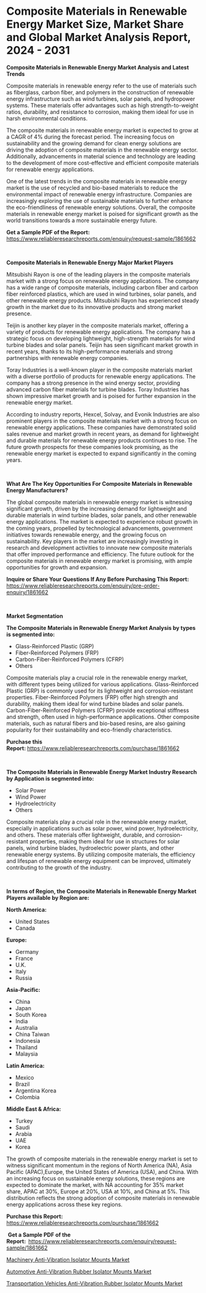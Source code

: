 <p><h1>Composite Materials in Renewable Energy Market Size, Market Share and Global Market Analysis Report, 2024 - 2031</h1></p><p><strong>Composite Materials in Renewable Energy Market Analysis and Latest Trends</strong></p>
<p><p>Composite materials in renewable energy refer to the use of materials such as fiberglass, carbon fiber, and polymers in the construction of renewable energy infrastructure such as wind turbines, solar panels, and hydropower systems. These materials offer advantages such as high strength-to-weight ratios, durability, and resistance to corrosion, making them ideal for use in harsh environmental conditions.</p><p>The composite materials in renewable energy market is expected to grow at a CAGR of 4% during the forecast period. The increasing focus on sustainability and the growing demand for clean energy solutions are driving the adoption of composite materials in the renewable energy sector. Additionally, advancements in material science and technology are leading to the development of more cost-effective and efficient composite materials for renewable energy applications.</p><p>One of the latest trends in the composite materials in renewable energy market is the use of recycled and bio-based materials to reduce the environmental impact of renewable energy infrastructure. Companies are increasingly exploring the use of sustainable materials to further enhance the eco-friendliness of renewable energy solutions. Overall, the composite materials in renewable energy market is poised for significant growth as the world transitions towards a more sustainable energy future.</p></p>
<p><strong>Get a Sample PDF of the Report:&nbsp;</strong> <a href="https://www.reliableresearchreports.com/enquiry/request-sample/1861662">https://www.reliableresearchreports.com/enquiry/request-sample/1861662</a></p>
<p>&nbsp;</p>
<p><strong>Composite Materials in Renewable Energy Major Market Players</strong></p>
<p><p>Mitsubishi Rayon is one of the leading players in the composite materials market with a strong focus on renewable energy applications. The company has a wide range of composite materials, including carbon fiber and carbon fiber reinforced plastics, which are used in wind turbines, solar panels, and other renewable energy products. Mitsubishi Rayon has experienced steady growth in the market due to its innovative products and strong market presence.</p><p>Teijin is another key player in the composite materials market, offering a variety of products for renewable energy applications. The company has a strategic focus on developing lightweight, high-strength materials for wind turbine blades and solar panels. Teijin has seen significant market growth in recent years, thanks to its high-performance materials and strong partnerships with renewable energy companies.</p><p>Toray Industries is a well-known player in the composite materials market with a diverse portfolio of products for renewable energy applications. The company has a strong presence in the wind energy sector, providing advanced carbon fiber materials for turbine blades. Toray Industries has shown impressive market growth and is poised for further expansion in the renewable energy market.</p><p>According to industry reports, Hexcel, Solvay, and Evonik Industries are also prominent players in the composite materials market with a strong focus on renewable energy applications. These companies have demonstrated solid sales revenue and market growth in recent years, as demand for lightweight and durable materials for renewable energy products continues to rise. The future growth prospects for these companies look promising, as the renewable energy market is expected to expand significantly in the coming years.</p></p>
<p>&nbsp;</p>
<p><strong>What Are The Key Opportunities For Composite Materials in Renewable Energy Manufacturers?</strong></p>
<p><p>The global composite materials in renewable energy market is witnessing significant growth, driven by the increasing demand for lightweight and durable materials in wind turbine blades, solar panels, and other renewable energy applications. The market is expected to experience robust growth in the coming years, propelled by technological advancements, government initiatives towards renewable energy, and the growing focus on sustainability. Key players in the market are increasingly investing in research and development activities to innovate new composite materials that offer improved performance and efficiency. The future outlook for the composite materials in renewable energy market is promising, with ample opportunities for growth and expansion.</p></p>
<p><strong>Inquire or Share Your Questions If Any Before Purchasing This Report:</strong> <a href="https://www.reliableresearchreports.com/enquiry/pre-order-enquiry/1861662">https://www.reliableresearchreports.com/enquiry/pre-order-enquiry/1861662</a></p>
<p>&nbsp;</p>
<p><strong>Market Segmentation</strong></p>
<p><strong>The Composite Materials in Renewable Energy Market Analysis by types is segmented into:</strong></p>
<p><ul><li>Glass-Reinforced Plastic (GRP)</li><li>Fiber-Reinforced Polymers (FRP)</li><li>Carbon-Fiber-Reinforced Polymers (CFRP)</li><li>Others</li></ul></p>
<p><p>Composite materials play a crucial role in the renewable energy market, with different types being utilized for various applications. Glass-Reinforced Plastic (GRP) is commonly used for its lightweight and corrosion-resistant properties. Fiber-Reinforced Polymers (FRP) offer high strength and durability, making them ideal for wind turbine blades and solar panels. Carbon-Fiber-Reinforced Polymers (CFRP) provide exceptional stiffness and strength, often used in high-performance applications. Other composite materials, such as natural fibers and bio-based resins, are also gaining popularity for their sustainability and eco-friendly characteristics.</p></p>
<p><strong>Purchase this Report:&nbsp;</strong><a href="https://www.reliableresearchreports.com/purchase/1861662">https://www.reliableresearchreports.com/purchase/1861662</a></p>
<p>&nbsp;</p>
<p><strong>The Composite Materials in Renewable Energy Market Industry Research by Application is segmented into:</strong></p>
<p><ul><li>Solar Power</li><li>Wind Power</li><li>Hydroelectricity</li><li>Others</li></ul></p>
<p><p>Composite materials play a crucial role in the renewable energy market, especially in applications such as solar power, wind power, hydroelectricity, and others. These materials offer lightweight, durable, and corrosion-resistant properties, making them ideal for use in structures for solar panels, wind turbine blades, hydroelectric power plants, and other renewable energy systems. By utilizing composite materials, the efficiency and lifespan of renewable energy equipment can be improved, ultimately contributing to the growth of the industry.</p></p>
<p>&nbsp;</p>
<p><strong>In terms of Region, the Composite Materials in Renewable Energy Market Players available by Region are:</strong></p>
<p>
    <p> <strong> North America: </strong>
        <ul>
            <li>United States</li>
            <li>Canada</li>
        </ul>
        </p> 
    <p> <strong> Europe: </strong>
        <ul>
            <li>Germany</li>
            <li>France</li>
            <li>U.K.</li>
            <li>Italy</li>
            <li>Russia</li>
        </ul>
        </p> 
    <p> <strong> Asia-Pacific: </strong>
        <ul>
            <li>China</li>
            <li>Japan</li>
            <li>South Korea</li>
            <li>India</li>
            <li>Australia</li>
            <li>China Taiwan</li>
            <li>Indonesia</li>
            <li>Thailand</li>
            <li>Malaysia</li>
        </ul>
        </p> 
    <p> <strong> Latin America: </strong>
        <ul>
            <li>Mexico</li>
            <li>Brazil</li>
            <li>Argentina Korea</li>
            <li>Colombia</li>
        </ul>
        </p> 
    <p> <strong> Middle East & Africa: </strong>
        <ul>
            <li>Turkey</li>
            <li>Saudi</li>
            <li>Arabia</li>
            <li>UAE</li>
            <li>Korea</li>
        </ul>
    </p>
    </p>
<p><p>The growth of composite materials in the renewable energy market is set to witness significant momentum in the regions of North America (NA), Asia Pacific (APAC),Europe, the United States of America (USA), and China. With an increasing focus on sustainable energy solutions, these regions are expected to dominate the market, with NA accounting for 35% market share, APAC at 30%, Europe at 20%, USA at 10%, and China at 5%. This distribution reflects the strong adoption of composite materials in renewable energy applications across these key regions.</p></p>
<p><strong>Purchase this Report: </strong><a href="https://www.reliableresearchreports.com/purchase/1861662">https://www.reliableresearchreports.com/purchase/1861662</a></p>
<p>&nbsp;<strong>Get a Sample PDF of the Report:&nbsp;&nbsp;</strong><a href="https://www.reliableresearchreports.com/enquiry/request-sample/1861662">https://www.reliableresearchreports.com/enquiry/request-sample/1861662</a></p>
<p><strong></strong></p>
<p><p><a href="https://view.publitas.com/reportprime-1/machinery-anti-vibration-isolator-mounts-market-dynamics-2023-2030-also-about-its-market-trends-projections-and-opportunities/">Machinery Anti-Vibration Isolator Mounts Market</a></p><p><a href="https://view.publitas.com/reportprime-1/automotive-anti-vibration-rubber-isolator-mounts-market-size-furnishes-valuable-information-encompassing-market-share-market-trends-and-projections-spanning-from-2023-to-2030/">Automotive Anti-Vibration Rubber Isolator Mounts Market</a></p><p><a href="https://view.publitas.com/reportprime-1/transportation-vehicles-anti-vibration-rubber-isolator-mounts-market-size-furnishes-valuable-information-encompassing-market-share-market-trends-and-projections-spanning-from-2023-to-2030/">Transportation Vehicles Anti-Vibration Rubber Isolator Mounts Market</a></p></p>